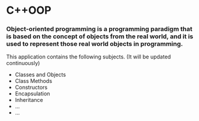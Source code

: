 # C++OOP

### Object-oriented programming is a programming paradigm that is based on the concept of objects from the real world, and it is used to represent those real world objects in programming.

This application contains the following subjects.
(It will be updated continuously)

* Classes and Objects
* Class Methods
* Constructors
* Encapsulation 
* Inheritance 
* ...
* ...


